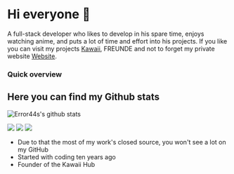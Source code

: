 # Hi everyone :wave:

A full-stack developer who likes to develop in his spare time, enjoys watching anime, and puts a lot of time and effort into his projects. If you like you can visit my projects [Kawaii](https://kawaiibot.me/), FREUNDE and not to forget my private website [Website](https://error44.eu/).

### Quick overview
## Here you can find my Github stats
![Error44s's github stats](https://github-readme-stats.vercel.app/api?username=error44s&show_icons=true&title_color=fff&icon_color=79ff97&text_color=9f9f9f&bg_color=151515&hide_border=True)

![](https://img.shields.io/badge/-Error44-546DE5)
![](https://img.shields.io/badge/Kawaii%20Hub-Online-546DE5)
![](https://komarev.com/ghpvc/?username=Error44-Developer&color=546DE5)

- Due to that the most of my work's closed source, you won't see a lot on my GitHub
- Started with coding ten years ago
- Founder of the Kawaii Hub

